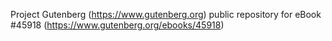 Project Gutenberg (https://www.gutenberg.org) public repository for eBook #45918 (https://www.gutenberg.org/ebooks/45918)
